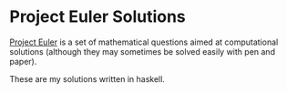 # Project Euler Solutions #

[Project Euler](http://projecteuler.net/) is a set of mathematical questions aimed at computational solutions
(although they may sometimes be solved easily with pen and paper).

These are my solutions written in haskell.
